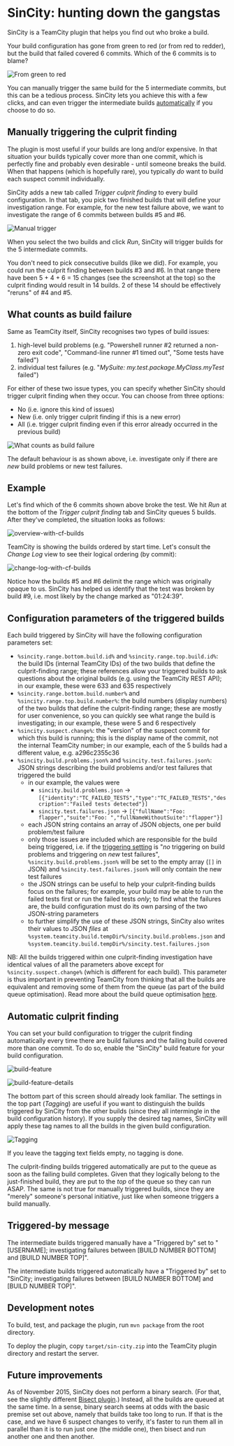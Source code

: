 # SinCity: hunting down the gangstas

SinCity is a TeamCity plugin that helps you find out who broke a build.

Your build configuration has gone from green to red (or from red to redder), but the build that failed covered 6 commits.
Which of the 6 commits is to blame?

![From green to red](/images/from-green-to-red.PNG)

You can manually trigger the same build for the 5 intermediate commits, but this can be a tedious process. SinCity lets you
achieve this with a few clicks, and can even trigger the intermediate builds [automatically](#automatic-culprit-finding) if
you choose to do so.

## Manually triggering the culprit finding

The plugin is most useful if your builds are long and/or expensive. In that situation your builds typically cover more than
one commit, which is perfectly fine and probably even desirable - until someone breaks the build. When that happens (which
is hopefully rare), you typically *do* want to build each suspect commit individually.

SinCity adds a new tab called *Trigger culprit finding* to every build configuration. In that tab, you pick two finished
builds that will define your investigation range. For example, for the new test failure above, we want to investigate the
range of 6 commits between builds #5 and #6.

![Manual trigger](/images/manual-trigger-tab.PNG)

When you select the two builds and click *Run*, SinCity will trigger builds for the 5 intermediate commits.

You don't need to pick consecutive builds (like we did). For example, you could run the culprit finding between builds #3
and #6. In that range there have been 5 + 4 + 6 = 15 changes (see the screenshot at the top) so the culprit finding would
result in 14 builds. 2 of these 14 should be effectively "reruns" of #4 and #5.

## What counts as build failure

Same as TeamCity itself, SinCity recognises two types of build issues:

1. high-level build problems (e.g. "Powershell runner #2 returned a non-zero exit code", "Command-line runner #1 timed
   out", "Some tests have failed")
2. individual test failures (e.g. "*MySuite: my.test.package.MyClass.myTest* failed")

For either of these two issue types, you can specify whether SinCity should trigger culprit finding when they occur. You can
choose from three options:
* No (i.e. ignore this kind of issues)
* New (i.e. only trigger culprit finding if this is a new error)
* All (i.e. trigger culprit finding even if this error already occurred in the previous build)

![What counts as build failure](/images/two-types-of-issues.PNG)

The default behaviour is as shown above, i.e. investigate only if there are *new* build problems or new test failures.

## Example

Let's find which of the 6 commits shown above broke the test. We hit *Run* at the bottom of the *Trigger culprit finding*
tab and SinCity queues 5 builds. After they've completed, the situation looks as follows:

![overview-with-cf-builds](/images/overview-with-cf-builds.PNG)

TeamCity is showing the builds ordered by start time. Let's consult the *Change Log* view to see their logical ordering (by
commit):

![change-log-with-cf-builds](/images/change-log-with-cf-builds.PNG)

Notice how the builds #5 and #6 delimit the range which was originally opaque to us. SinCity has helped us identify that the
test was broken by build #9, i.e. most likely by the change marked as "01:24:39".

## Configuration parameters of the triggered builds

Each build triggered by SinCity will have the following configuration parameters set:

* `%sincity.range.bottom.build.id%` and `%sincity.range.top.build.id%`: the build IDs (internal TeamCity IDs) of the two
  builds that define the culprit-finding range; these references allow your triggered builds to ask questions about the
  original builds (e.g. using the TeamCity REST API); in our example, these were 633 and 635 respectively
* `%sincity.range.bottom.build.number%` and `%sincity.range.top.build.number%`: the build numbers (display numbers) of the
  two builds that define the culprit-finding range; these are mostly for user convenience, so you can quickly see what range
  the build is investigating; in our example, these were 5 and 6 respectively
* `%sincity.suspect.change%`: the "version" of the suspect commit for which this build is running; this is the display name
  of the commit, not the internal TeamCity number; in our example, each of the 5 builds had a different value, e.g.
  a296c2355c36
* `%sincity.build.problems.json%` and `%sincity.test.failures.json%`: JSON strings describing the build problems and/or test
  failures that triggered the build
    * in our example, the values were
        * `sincity.build.problems.json` -> `[{"identity":"TC_FAILED_TESTS","type":"TC_FAILED_TESTS","description":"Failed tests detected"}]`
        * `sincity.test.failures.json` -> `[{"fullName":"Foo: flapper","suite":"Foo: ","fullNameWithoutSuite":"flapper"}]`
    * each JSON string contains an array of JSON objects, one per build problem/test failure
    * only those issues are included which are responsible for the build being triggered, i.e. if the [triggering
      setting](#what-counts-as-build-failure) is "*no* triggering on build problems and triggering on *new* test
      failures", `%sincity.build.problems.json%` will be set to the empty array (`[]` in JSON) and
      `%sincity.test.failures.json%` will only contain the new test failures
    * the JSON strings can be useful to help your culprit-finding builds focus on the failures; for example, your build
      may be able to run the failed tests first or run the failed tests *only*; to find what the failures are, the build
      configuration must do its own parsing of the two JSON-string parameters
    * to further simplify the use of these JSON strings, SinCity also writes their values to JSON *files* at
      `%system.teamcity.build.tempDir%/sincity.build.problems.json` and
      `%system.teamcity.build.tempDir%/sincity.test.failures.json`

NB: All the builds triggered within one culprit-finding investigation have identical values of all the parameters above
except for `%sincity.suspect.change%` (which is different for each build). This parameter is thus important in preventing
TeamCity from thinking that all the builds are equivalent and removing some of them from the queue (as part of the build
queue optimisation). Read more about the build queue optimisation
[here](https://confluence.jetbrains.com/display/TCD9/Build+Queue#BuildQueue-BuildQueueOptimizationbyTeamCity).

## Automatic culprit finding

You can set your build configuration to trigger the culprit finding automatically every time there are build failures
and the failing build covered more than one commit. To do so, enable the "SinCity" build feature for your build
configuration.

![build-feature](/images/build-feature.PNG)


![build-feature-details](/images/build-feature-details.PNG)

The bottom part of this screen should already look familiar. The settings in the top part (*Tagging*) are useful if you want
to distinguish the builds triggered by SinCity from the other builds (since they all intermingle in the build configuration
history). If you supply the desired tag names, SinCity will apply these tag names to all the builds in the given build
configuration.

![Tagging](/images/tagging.PNG)

If you leave the tagging text fields empty, no tagging is done.

The culprit-finding builds triggered automatically are put to the queue as soon as the failing build completes. Given that
they logically belong to the just-finished build, they are put to the *top* of the queue so they can run ASAP. The same is
not true for manually triggered builds, since they are "merely" someone's personal initiative, just like when someone
triggers a build manually.

## Triggered-by message

The intermediate builds triggered manually have a "Triggered by" set to "[USERNAME]; investigating failures between
[BUILD NUMBER BOTTOM] and [BUILD NUMBER TOP]".

The intermediate builds triggered automatically have a "Triggered by" set to "SinCity; investigating failures between
[BUILD NUMBER BOTTOM] and [BUILD NUMBER TOP]".

## Development notes
To build, test, and package the plugin, run `mvn package` from the root directory.

To deploy the plugin, copy `target/sin-city.zip` into the TeamCity plugin directory and restart the server.

## Future improvements

As of November 2015, SinCity does not perform a binary search. (For that, see the slightly different [Bisect
plugin](https://github.com/tkirill/tc-bisect).) Instead, all the builds are queued at the same time. In a sense, binary
search seems at odds with the basic premise set out above, namely that builds take too long to run. If that is the case,
and we have 6 suspect changes to verify, it's faster to run them all in parallel than it is to run just one (the middle
one), then bisect and run another one and then another.

